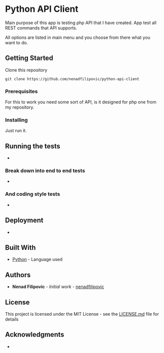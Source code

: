 # Python API Client

Main purpose of this app is testing php API that I have created.
App test all REST commands that API supports.

All options are listed in main menu and you choose from there what you want to do.

## Getting Started

Clone this repository

```
git clone https://github.com/nenadfilipovic/python-api-client
```

### Prerequisites

For this to work you need some sort of API, is it designed for php one from my repository.

### Installing

Just run it.

## Running the tests

-

### Break down into end to end tests

-

### And coding style tests

-

## Deployment

-

## Built With

* [Python](https://www.python.org/) - Language used

## Authors

* **Nenad Filipovic** - *Initial work* - [nenadfilipovic](https://github.com/nenadfilipovic)

## License

This project is licensed under the MIT License - see the [LICENSE.md](LICENSE.md) file for details

## Acknowledgments

-